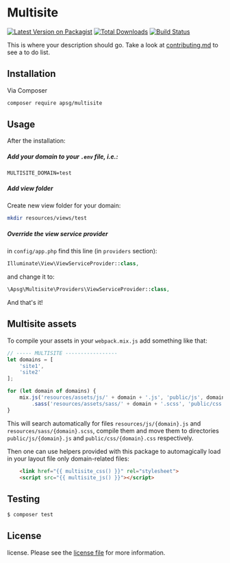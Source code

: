# Multisite

[![Latest Version on Packagist][ico-version]][link-packagist]
[![Total Downloads][ico-downloads]][link-downloads]
[![Build Status][ico-travis]][link-travis]

This is where your description should go. Take a look at [contributing.md](contributing.md) to see a to do list.

## Installation

Via Composer

``` bash
composer require apsg/multisite
```

## Usage

After the installation:
##### Add your domain to your `.env` file, i.e.:

```
MULTISITE_DOMAIN=test
```

##### Add view folder

Create new view folder for your domain:

``` bash
mkdir resources/views/test
```

##### Override the view service provider

in `config/app.php` find this line (in `providers` section):
``` php
Illuminate\View\ViewServiceProvider::class,
```
and change it to:
```php
\Apsg\Multisite\Providers\ViewServiceProvider::class,
```

And that's it! 

## Multisite assets

To compile your assets in your `webpack.mix.js` add something like that:

```js
// ----- MULTISITE -----------------
let domains = [
    'site1',
    'site2'
];

for (let domain of domains) {
    mix.js('resources/assets/js/' + domain + '.js', 'public/js', domain + '.js')
        .sass('resources/assets/sass/' + domain + '.scss', 'public/css', domain + '.css');
}
```

This will search automatically for files `resources/js/{domain}.js` and `resources/sass/{domain}.scss`, compile them and move them to directories `public/js/{domain}.js` and `public/css/{domain}.css` respectively.

Then one can use helpers provided with this package to automagically load in your layout file only domain-related files:

```html
    <link href="{{ multisite_css() }}" rel="stylesheet">
    <script src="{{ multisite_js() }}"></script>
```

## Testing

``` bash
$ composer test
```

## License

license. Please see the [license file](license.md) for more information.

[ico-version]: https://img.shields.io/packagist/v/apsg/multisite.svg?style=flat-square
[ico-downloads]: https://img.shields.io/packagist/dt/apsg/multisite.svg?style=flat-square
[ico-travis]: https://img.shields.io/travis/apsg/multisite/master.svg?style=flat-square

[link-packagist]: https://packagist.org/packages/apsg/multisite
[link-downloads]: https://packagist.org/packages/apsg/multisite
[link-travis]: https://travis-ci.org/apsg/multisite
[link-styleci]: https://styleci.io/repos/12345678
[link-author]: https://github.com/apsg
[link-contributors]: ../../contributors
